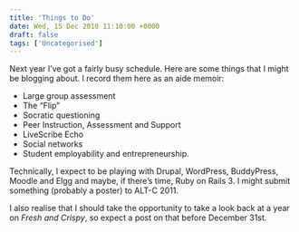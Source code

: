 ```yaml
---
title: 'Things to Do'
date: Wed, 15 Dec 2010 11:10:00 +0000
draft: false
tags: ['Uncategorised']
---
```


Next year I’ve got a fairly busy schedule. Here are some things that I might be blogging about. I record them here as an aide memoir:

*   Large group assessment
*   The “Flip”
*   Socratic questioning
*   Peer Instruction, Assessment and Support
*   LiveScribe Echo
*   Social networks
*   Student employability and entrepreneurship. 

Technically, I expect to be playing with Drupal, WordPress, BuddyPress, Moodle and Elgg and maybe, if there’s time, Ruby on Rails 3. I might submit something (probably a poster) to ALT-C 2011.

I also realise that I should take the opportunity to take a look back at a year on _Fresh and Crispy_, so expect a post on that before December 31st.